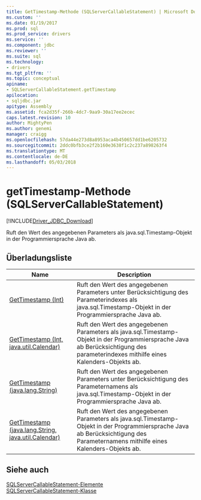 ```yaml
---
title: GetTimestamp-Methode (SQLServerCallableStatement) | Microsoft Docs
ms.custom: ''
ms.date: 01/19/2017
ms.prod: sql
ms.prod_service: drivers
ms.service: ''
ms.component: jdbc
ms.reviewer: ''
ms.suite: sql
ms.technology:
- drivers
ms.tgt_pltfrm: ''
ms.topic: conceptual
apiname:
- SQLServerCallableStatement.getTimestamp
apilocation:
- sqljdbc.jar
apitype: Assembly
ms.assetid: fca2d35f-266b-4dc7-9aa9-30a17ee2ecec
caps.latest.revision: 10
author: MightyPen
ms.author: genemi
manager: craigg
ms.openlocfilehash: 57da44e273d8a8953aca4b450657dd1be6205732
ms.sourcegitcommit: 2ddc0bfb3ce2f2b160e3638f1c2c237a898263f4
ms.translationtype: MT
ms.contentlocale: de-DE
ms.lasthandoff: 05/03/2018
---
```

# <a name="gettimestamp-method-sqlservercallablestatement"></a>getTimestamp-Methode (SQLServerCallableStatement)
[!INCLUDE[Driver_JDBC_Download](../../../includes/driver_jdbc_download.md)]

  Ruft den Wert des angegebenen Parameters als java.sql.Timestamp-Objekt in der Programmiersprache Java ab.  
  
## <a name="overload-list"></a>Überladungsliste  
  
|Name|Description|  
|----------|-----------------|  
|[GetTimestamp (Int)](../../../connect/jdbc/reference/gettimestamp-method-int.md)|Ruft den Wert des angegebenen Parameters unter Berücksichtigung des Parameterindexes als java.sql.Timestamp-Objekt in der Programmiersprache Java ab.|  
|[GetTimestamp (Int, java.util.Calendar)](../../../connect/jdbc/reference/gettimestamp-method-int-java-util-calendar.md)|Ruft den Wert des angegebenen Parameters als java.sql.Timestamp-Objekt in der Programmiersprache Java ab Berücksichtigung des parameterindexes mithilfe eines Kalenders-Objekts ab.|  
|[GetTimestamp (java.lang.String)](../../../connect/jdbc/reference/gettimestamp-method-java-lang-string.md)|Ruft den Wert des angegebenen Parameters unter Berücksichtigung des Parameternamens als java.sql.Timestamp-Objekt in der Programmiersprache Java ab.|  
|[GetTimestamp (java.lang.String, java.util.Calendar)](../../../connect/jdbc/reference/gettimestamp-method-java-lang-string-java-util-calendar.md)|Ruft den Wert des angegebenen Parameters als java.sql.Timestamp-Objekt in der Programmiersprache Java ab Berücksichtigung des Parameternamens mithilfe eines Kalenders-Objekts ab.|  
  
## <a name="see-also"></a>Siehe auch  
 [SQLServerCallableStatement-Elemente](../../../connect/jdbc/reference/sqlservercallablestatement-members.md)   
 [SQLServerCallableStatement-Klasse](../../../connect/jdbc/reference/sqlservercallablestatement-class.md)  
  
  
